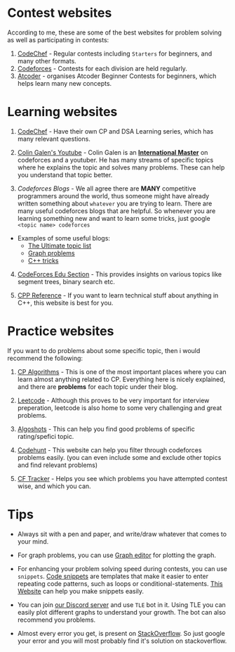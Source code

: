 # Contest websites
According to me, these are some of the best websites for problem solving as well as participating in contests:

1. [CodeChef](codechef.com) - Regular contests including `Starters` for beginners, and many other formats.
2. [Codeforces](codeforces.com) - Contests for each division are held regularly.
3. [Atcoder](atcoder.jp) - organises Atcoder Beginner Contests for beginners, which helps learn many new concepts.

# Learning websites
1. [CodeChef](https://www.codechef.com/LEARNDSA?itm_medium=navmenu&itm_campaign=learndsa) - Have their own CP and DSA Learning series, which has many relevant questions.

2. [Colin Galen's Youtube](https://www.youtube.com/channel/UCpvS3EykHW--l0ogUhMEjEw) - Colin Galen is an **[International Master](https://codeforces.com/profile/galen_colin)** on codeforces and a youtuber. He has many streams of specific topics where he explains the topic and solves many problems. These can help you understand that topic better.

3. *Codeforces Blogs* - We all agree there are **MANY** competitive programmers around the world, thus someone might have already written something about `whatever` you are trying to learn. There are many useful codeforces blogs that are helpful. So whenever you are learning something new and want to learn some tricks, just google `<topic name> codeforces`

* Examples of some useful blogs:
  - [The Ultimate topic list](https://codeforces.com/blog/entry/95106)
  - [Graph problems](https://codeforces.com/blog/entry/55219?#comment-390897)
  - [C++ tricks](https://codeforces.com/blog/entry/15643)

4. [CodeForces Edu Section](https://codeforces.com/edu/course/2) - This provides insights on various topics like segment trees, binary search etc.

5. [CPP Reference](https://en.cppreference.com/w/) - If you want to learn technical stuff about anything in C++, this website is best for you.

# Practice websites
If you want to do problems about some specific topic, then i would recommend the following:
1. [CP Algorithms](https://cp-algorithms.com/) - This is one of the most important places where you can learn almost anything related to CP. Everything here is nicely explained, and there are **problems** for each topic under their blog. 

2. [Leetcode](leetcode.com) - Although this proves to be very important for interview preperation, leetcode is also home to some very challenging and great problems.

3. [Algoshots](https://algoshots.herokuapp.com/practicepage/) - This can help you find good problems of specific rating/spefici topic.

4. [Codehunt](https://codehunt.cc/) - This website can help you filter through codeforces problems easily. (you can even include some and exclude other topics and find relevant problems)

5. [CF Tracker](https://cftracker.netlify.app/contests) -  Helps you see which problems you have attempted contest wise, and which you can.

# Tips
* Always sit with a pen and paper, and write/draw whatever that comes to your mind. 

* For graph problems, you can use [Graph editor](https://csacademy.com/app/graph_editor/) for plotting the graph.

* For enhancing your problem solving speed during contests, you can use `snippets`. [Code snippets](https://code.visualstudio.com/docs/editor/userdefinedsnippets) are templates that make it easier to enter repeating code patterns, such as loops or conditional-statements.
[This Website](https://snippet-generator.app/) can help you make snippets easily.

* You can join [our Discord server](https://discord.gg/5anpwH6r4f) and use `TLE` bot in it. Using TLE you can easily plot different graphs to understand your growth. The bot can also recommend you problems.

* Almost every error you get, is present on [StackOverflow](stackoverflow.com). So just google your error and you will most probably find it's solution on stackoverflow.
